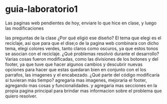 # guia-laboratorio1
Las paginas web pendientes de hoy, enviare lo que hice en clase, y luego las modificaciones

las preguntas de la clase
¿Por qué eligió ese diseño?
El tema que elegi es el reciclaje, asi que para que el dise;o de la pagina web combinara con dicho tema, elegi colores verdes, tanto claros como oscuros, ya que estos tonos se asocian con el reciclaje.
¿Qué problemas resolvió durante el desarrollo?
Varias cosas fueron modificadas, como las divisiones de los botones y del footer, ya que tuve que hacer algunos cambios y descubrir nuevas opciones para hacer que estas quedaran bien en conjunto con el los parrafos, las imagenes y el encabezado.
¿Qué parte del código modificaría si tuvieran más tiempo?
agregaria mas imagenes, mejoraria el footer, agregando mas cosas y funcionalidades. y agregaria mas secciones en la propia pagina principal para brindar mas informacion sobre el problema que quiero resolver.
